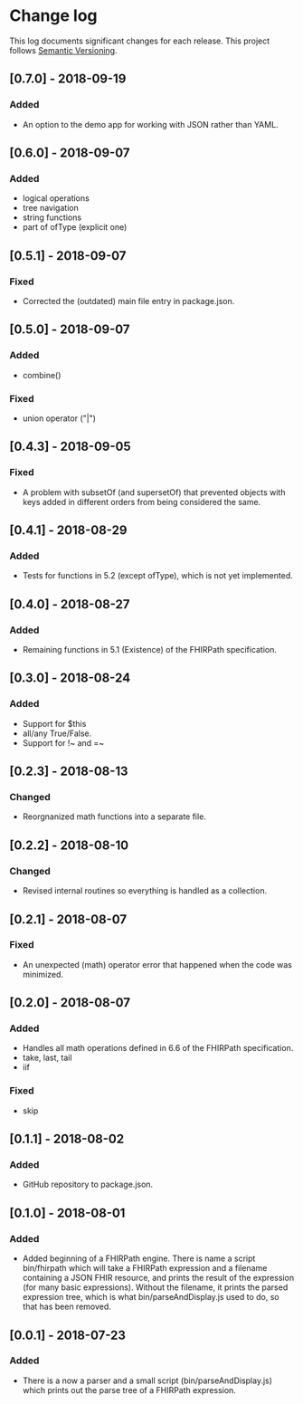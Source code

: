 # Change log

This log documents significant changes for each release.  This project follows
[Semantic Versioning](http://semver.org/).

## [0.7.0] - 2018-09-19
### Added
 - An option to the demo app for working with JSON rather than YAML.

## [0.6.0] - 2018-09-07
### Added
 - logical operations
 - tree navigation
 - string functions
 - part of ofType (explicit one)

## [0.5.1] - 2018-09-07
### Fixed
 - Corrected the (outdated) main file entry in package.json.

## [0.5.0] - 2018-09-07
### Added
 - combine()
### Fixed
 - union operator ("|")

## [0.4.3] - 2018-09-05
### Fixed
 - A problem with subsetOf (and supersetOf) that prevented objects with keys
   added in different orders from being considered the same.

## [0.4.1] - 2018-08-29
### Added
 - Tests for functions in 5.2 (except ofType), which is not yet implemented.

## [0.4.0] - 2018-08-27
### Added
 - Remaining functions in 5.1 (Existence) of the FHIRPath specification.

## [0.3.0] - 2018-08-24
### Added
 - Support for $this
 - all/any True/False.
 - Support for !~ and  =~

## [0.2.3] - 2018-08-13
### Changed
 - Reorgnanized math functions into a separate file.

## [0.2.2] - 2018-08-10
### Changed
 - Revised internal routines so everything is handled as a collection.

## [0.2.1] - 2018-08-07
### Fixed
 - An unexpected (math) operator error that happened when the code was
   minimized.

## [0.2.0] - 2018-08-07
### Added
 - Handles all math operations defined in 6.6 of the FHIRPath specification.
 - take, last, tail
 - iif
### Fixed
 - skip

## [0.1.1] - 2018-08-02
### Added
 - GitHub repository to package.json.

## [0.1.0] - 2018-08-01
### Added
 - Added beginning of a FHIRPath engine.  There is name a script bin/fhirpath
   which will take a FHIRPath expression and a filename containing a JSON FHIR
   resource, and prints the result of the expression (for many basic
   expressions).  Without the filename, it prints the parsed expression tree,
   which is what bin/parseAndDisplay.js used to do, so that has been removed.

## [0.0.1] - 2018-07-23
### Added
 - There is a now a parser and a small script (bin/parseAndDisplay.js) which
   prints out the parse tree of a FHIRPath expression.

